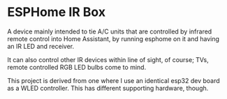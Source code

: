 # ESPHome IR Box

A device mainly intended to tie A/C units that are controlled by infrared remote control into Home Assistant, by running esphome on it and having an IR LED and receiver.

It can also control other IR devices within line of sight, of course; TVs, remote controlled RGB LED bulbs come to mind.

This project is derived from one where I use an identical esp32 dev board as a WLED controller. This has different supporting hardware, though.
